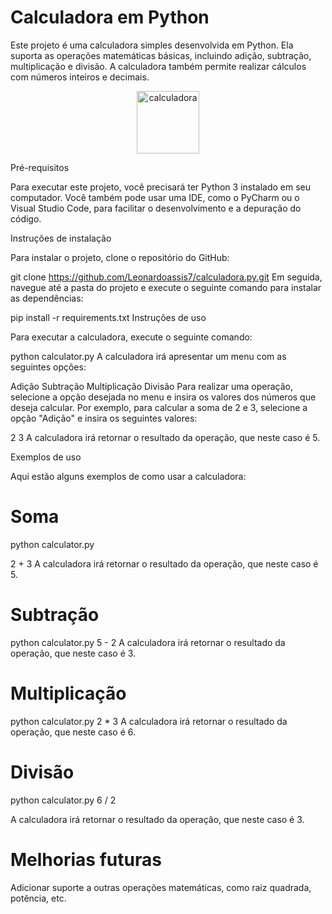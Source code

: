 # Calculadora em Python
Este projeto é uma calculadora simples desenvolvida em Python. Ela suporta as operações matemáticas básicas, incluindo adição, subtração, multiplicação e divisão. A calculadora também permite realizar cálculos com números inteiros e decimais.
<p align="center">
  <img width="100" src="https://i.pinimg.com/736x/20/f0/5e/20f05ea4ca8a3264e0126579419f0b72.jpg" alt="calculadora">

Pré-requisitos

Para executar este projeto, você precisará ter Python 3 instalado em seu computador. Você também pode usar uma IDE, como o PyCharm ou o Visual Studio Code, para facilitar o desenvolvimento e a depuração do código.

Instruções de instalação

Para instalar o projeto, clone o repositório do GitHub:

git clone https://github.com/Leonardoassis7/calculadora.py.git
Em seguida, navegue até a pasta do projeto e execute o seguinte comando para instalar as dependências:

pip install -r requirements.txt
Instruções de uso

Para executar a calculadora, execute o seguinte comando:

python calculator.py
A calculadora irá apresentar um menu com as seguintes opções:

Adição
Subtração
Multiplicação
Divisão
Para realizar uma operação, selecione a opção desejada no menu e insira os valores dos números que deseja calcular. Por exemplo, para calcular a soma de 2 e 3, selecione a opção "Adição" e insira os seguintes valores:

2
3
A calculadora irá retornar o resultado da operação, que neste caso é 5.

Exemplos de uso

Aqui estão alguns exemplos de como usar a calculadora:

# Soma
python calculator.py

2 +
3
A calculadora irá retornar o resultado da operação, que neste caso é 5.

# Subtração
python calculator.py
5 -
2
A calculadora irá retornar o resultado da operação, que neste caso é 3.

# Multiplicação
python calculator.py
2 *
3
A calculadora irá retornar o resultado da operação, que neste caso é 6.

# Divisão
python calculator.py
6 /
2 

A calculadora irá retornar o resultado da operação, que neste caso é 3.

# Melhorias futuras

Adicionar suporte a outras operações matemáticas, como raiz quadrada, potência, etc.
